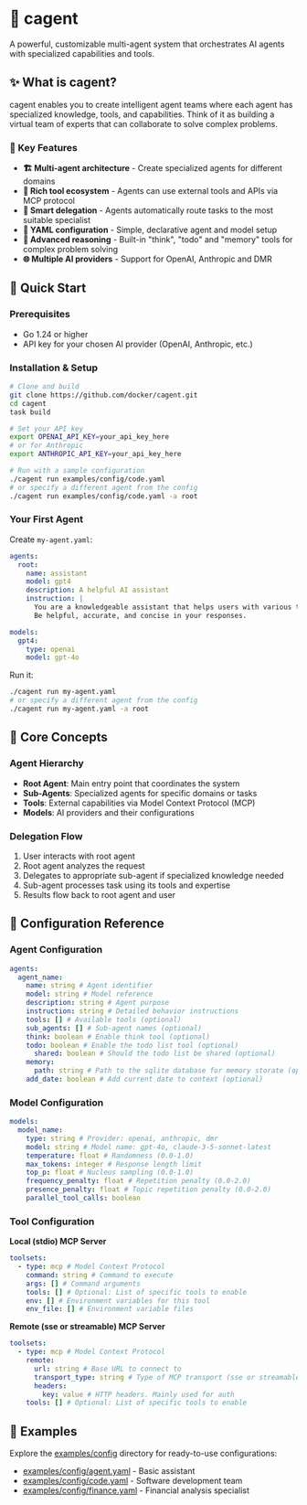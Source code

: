 # 🤖 cagent

A powerful, customizable multi-agent system that orchestrates AI agents with
specialized capabilities and tools.

## ✨ What is cagent?

cagent enables you to create intelligent agent teams where each agent has
specialized knowledge, tools, and capabilities. Think of it as building a
virtual team of experts that can collaborate to solve complex problems.

### 🎯 Key Features

- **🏗️ Multi-agent architecture** - Create specialized agents for different
  domains
- **🔧 Rich tool ecosystem** - Agents can use external tools and APIs via MCP
  protocol
- **🔄 Smart delegation** - Agents automatically route tasks to the most
  suitable specialist
- **📝 YAML configuration** - Simple, declarative agent and model setup
- **💭 Advanced reasoning** - Built-in "think", "todo" and "memory" tools for
  complex problem solving
- **🌐 Multiple AI providers** - Support for OpenAI, Anthropic and DMR

## 🚀 Quick Start

### Prerequisites

- Go 1.24 or higher
- API key for your chosen AI provider (OpenAI, Anthropic, etc.)

### Installation & Setup

```bash
# Clone and build
git clone https://github.com/docker/cagent.git
cd cagent
task build

# Set your API key
export OPENAI_API_KEY=your_api_key_here
# or for Anthropic
export ANTHROPIC_API_KEY=your_api_key_here

# Run with a sample configuration
./cagent run examples/config/code.yaml
# or specify a different agent from the config
./cagent run examples/config/code.yaml -a root
```

### Your First Agent

Create `my-agent.yaml`:

```yaml
agents:
  root:
    name: assistant
    model: gpt4
    description: A helpful AI assistant
    instruction: |
      You are a knowledgeable assistant that helps users with various tasks.
      Be helpful, accurate, and concise in your responses.

models:
  gpt4:
    type: openai
    model: gpt-4o
```

Run it:

```bash
./cagent run my-agent.yaml
# or specify a different agent from the config
./cagent run my-agent.yaml -a root
```

## 🎯 Core Concepts

### Agent Hierarchy

- **Root Agent**: Main entry point that coordinates the system
- **Sub-Agents**: Specialized agents for specific domains or tasks
- **Tools**: External capabilities via Model Context Protocol (MCP)
- **Models**: AI providers and their configurations

### Delegation Flow

1. User interacts with root agent
2. Root agent analyzes the request
3. Delegates to appropriate sub-agent if specialized knowledge needed
4. Sub-agent processes task using its tools and expertise
5. Results flow back to root agent and user

## 🔧 Configuration Reference

### Agent Configuration

```yaml
agents:
  agent_name:
    name: string # Agent identifier
    model: string # Model reference
    description: string # Agent purpose
    instruction: string # Detailed behavior instructions
    tools: [] # Available tools (optional)
    sub_agents: [] # Sub-agent names (optional)
    think: boolean # Enable think tool (optional)
    todo: boolean # Enable the todo list tool (optional)
      shared: boolean # Should the todo list be shared (optional)
    memory:
      path: string # Path to the sqlite database for memory storate (optional)
    add_date: boolean # Add current date to context (optional)
```

### Model Configuration

```yaml
models:
  model_name:
    type: string # Provider: openai, anthropic, dmr
    model: string # Model name: gpt-4o, claude-3-5-sonnet-latest
    temperature: float # Randomness (0.0-1.0)
    max_tokens: integer # Response length limit
    top_p: float # Nucleus sampling (0.0-1.0)
    frequency_penalty: float # Repetition penalty (0.0-2.0)
    presence_penalty: float # Topic repetition penalty (0.0-2.0)
    parallel_tool_calls: boolean
```

### Tool Configuration

**Local (stdio) MCP Server**

```yaml
toolsets:
  - type: mcp # Model Context Protocol
    command: string # Command to execute
    args: [] # Command arguments
    tools: [] # Optional: List of specific tools to enable
    env: [] # Environment variables for this tool
    env_file: [] # Environment variable files
```

**Remote (sse or streamable) MCP Server**

```yaml
toolsets:
  - type: mcp # Model Context Protocol
    remote:
      url: string # Base URL to connect to
      transport_type: string # Type of MCP transport (sse or streamable)
      headers:
        key: value # HTTP headers. Mainly used for auth
    tools: [] # Optional: List of specific tools to enable
```

## 🤝 Examples

Explore the [examples/config](examples/config/) directory for ready-to-use configurations:

- [examples/config/agent.yaml](examples/config/agent.yaml) - Basic assistant
- [examples/config/code.yaml](examples/config/code.yaml) - Software development team
- [examples/config/finance.yaml](examples/config/finance.yaml) - Financial analysis specialist
